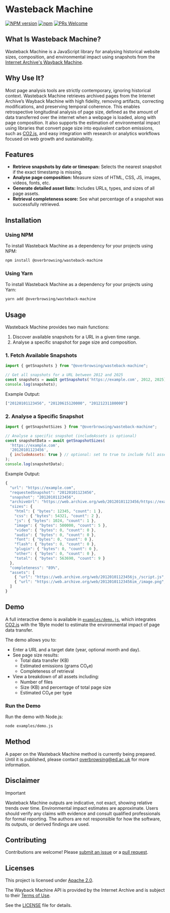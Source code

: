 # Wasteback Machine

[![NPM version](https://img.shields.io/npm/v/@overbrowsing/wasteback-machine.svg)](https://www.npmjs.com/package/@overbrowsing/wasteback-machine)
[![npm](https://img.shields.io/npm/dt/@overbrowsing/wasteback-machine.svg)](https://www.npmtrends.com/@overbrowsing/wasteback-machine)
[![PRs Welcome](https://img.shields.io/badge/PRs-welcome-brightgreen.svg)](https://egghead.io/courses/how-to-contribute-to-an-open-source-project-on-github)

## What Is Wasteback Machine?

Wasteback Machine is a JavaScript library for analysing historical website sizes, composition, and environmental impact using snapshots from the [Internet Archive's Wayback Machine](https://web.archive.org).

## Why Use It?

Most page analysis tools are strictly contemporary, ignoring historical context. Wasteback Machine retrieves archived pages from the Internet Archive’s Wayback Machine with high fidelity, removing artifacts, correcting modifications, and preserving temporal coherence. This enables retrospective longitudinal analysis of page size, defined as the amount of data transferred over the internet when a webpage is loaded, along with page composition. It also supports the estimation of environmental impact using libraries that convert page size into equivalent carbon emissions, such as [CO2.js](https://developers.thegreenwebfoundation.org/co2js/overview), and easy integration with research or analytics workflows focused on web growth and sustainability.

## Features

- **Retrieve snapshots by date or timespan:** Selects the nearest snapshot if the exact timestamp is missing.
- **Analyse page composition:** Measure sizes of HTML, CSS, JS, images, videos, fonts, etc.
- **Generate detailed asset lists:** Includes URLs, types, and sizes of all page assets.
- **Retrieval completeness score:** See what percentage of a snapshot was successfully retrieved.

## Installation

### Using NPM

To install Wasteback Machine as a dependency for your projects using NPM:

```sh
npm install @overbrowsing/wasteback-machine
```

### Using Yarn

To install Wasteback Machine as a dependency for your projects using Yarn:

```sh
yarn add @overbrowsing/wasteback-machine
```

## Usage

Wasteback Machine provides two main functions:

1. Discover available snapshots for a URL in a given time range.
2. Analyse a specific snapshot for page size and composition.

### 1. Fetch Available Snapshots

```javascript
import { getSnapshots } from "@overbrowsing/wasteback-machine";

// Get all snapshots for a URL between 2012 and 2025
const snapshots = await getSnapshots('https://example.com', 2012, 2025);
console.log(snapshots);
```

Example Output:

```javascript
["20120101123456", "20120615120000", "20121231180000"]
```

### 2. Analyse a Specific Snapshot

```javascript
import { getSnapshotSizes } from "@overbrowsing/wasteback-machine";

// Analyse a specific snapshot (includeAssets is optional)
const snapshotData = await getSnapshotSizes(
  'https://example.com',
  '20120101123456',
  { includeAssets: true } // optional: set to true to include full asset list
);
console.log(snapshotData);
```

Example Output:

```js
{
  "url": "https://example.com",
  "requestedSnapshot": "20120101123456",
  "snapshot": "20120101123456",
  "archiveUrl": "https://web.archive.org/web/20120101123456/https://example.com",
  "sizes": {
    "html": { "bytes": 12345, "count": 1 },
    "css": { "bytes": 54321, "count": 2 },
    "js": { "bytes": 1024, "count": 1 },
    "image": { "bytes": 500000, "count": 5 },
    "video": { "bytes": 0, "count": 0 },
    "audio": { "bytes": 0, "count": 0 },
    "font": { "bytes": 0, "count": 0 },
    "flash": { "bytes": 0, "count": 0 },
    "plugin": { "bytes": 0, "count": 0 },
    "other": { "bytes": 0, "count": 0 },
    "total": { "bytes": 563690, "count": 9 }
  },
  "completeness": "89%",
  "assets": [
    { "url": "https://web.archive.org/web/20120101123456js_/script.js", "type": "js", "size": 1024 },
    { "url": "https://web.archive.org/web/20120101123456im_/image.png", "type": "image", "size": 250000 }
  ]
}
```

## Demo

A full interactive demo is available in [`examples/demo.js`](examples/demo.js), which integrates [CO2.js](https://developers.thegreenwebfoundation.org/co2js/overview) with the 1Byte model to estimate the environmental impact of page data transfer.

The demo allows you to:
- Enter a URL and a target date (year, optional month and day).
- See page size results:
  - Total data transfer (KB)
  - Estimated emissions (grams CO₂e)
  - Completeness of retrieval
- View a breakdown of all assets including:
  - Number of files
  - Size (KB) and percentage of total page size
  - Estimated CO₂e per type

### Run the Demo

Run the demo with Node.js:

```bash
node examples/demo.js
```

## Method

A paper on the Wasteback Machine method is currently being prepared. Until it is published, please contact overbrowsing@ed.ac.uk for more information.

## Disclaimer 

> [!IMPORTANT]  
> Wasteback Machine outputs are indicative, not exact, showing relative trends over time. Environmental impact estimates are approximate. Users should verify any claims with evidence and consult qualified professionals for formal reporting. The authors are not responsible for how the software, its outputs, or derived findings are used.

## Contributing

Contributions are welcome! Please [submit an issue](https://github.com/overbrowsing/wasteback-machine/issues) or a [pull request](https://github.com/overbrowsing/wasteback-machine/pulls).

## Licenses

This project is licensed under [Apache 2.0](https://tldrlegal.com/license/apache-license-2.0-(apache-2.0)).

The Wayback Machine API is provided by the Internet Archive and is subject to their [Terms of Use](https://archive.org/about/terms).

See the [LICENSE](/LICENSE) file for details.